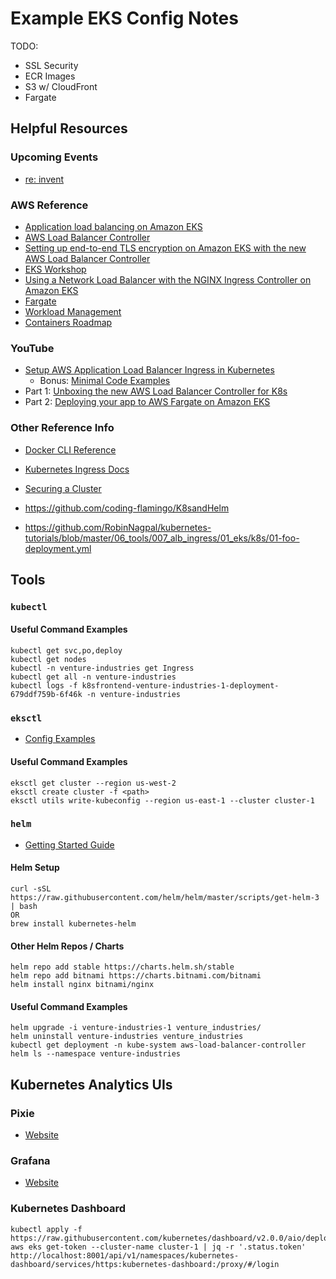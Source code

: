 
# Example EKS Config Notes

TODO:
- SSL Security
- ECR Images
- S3 w/ CloudFront
- Fargate

## Helpful Resources

### Upcoming Events
- [re: invent](https://reinvent.awsevents.com/?sc_icampaign=Event_event_reInvent_DG2&sc_ichannel=ha&sc_icontent=awssm-8337_event_customer_reinvent21&sc_ioutcome=Strategic_Events&sc_iplace=hero&trk=ha_a134p000007BgyOAAS~ha_awssm-8337_event_customer_reinvent21&trkCampaign=AWS_reInvent_2021)

### AWS Reference
- [Application load balancing on Amazon EKS](https://docs.aws.amazon.com/eks/latest/userguide/alb-ingress.html)
- [AWS Load Balancer Controller](https://docs.aws.amazon.com/eks/latest/userguide/aws-load-balancer-controller.html)
- [Setting up end-to-end TLS encryption on Amazon EKS with the new AWS Load Balancer Controller](https://aws.amazon.com/blogs/containers/setting-up-end-to-end-tls-encryption-on-amazon-eks-with-the-new-aws-load-balancer-controller/)
- [EKS Workshop](https://www.eksworkshop.com/010_introduction/)
- [Using a Network Load Balancer with the NGINX Ingress Controller on Amazon EKS](https://aws.amazon.com/blogs/opensource/network-load-balancer-nginx-ingress-controller-eks/)
- [Fargate](https://docs.aws.amazon.com/eks/latest/userguide/fargate.html)
- [Workload Management](https://docs.aws.amazon.com/eks/latest/userguide/eks-workloads.html)
- [Containers Roadmap](https://github.com/aws/containers-roadmap/projects/1?card_filter_query=eks)

### YouTube
- [Setup AWS Application Load Balancer Ingress in Kubernetes](https://www.youtube.com/watch?v=S8U7A-eGdOs)
  - Bonus: [Minimal Code Examples](https://github.com/RobinNagpal/kubernetes-tutorials/blob/master/06_tools/007_alb_ingress/01_eks/Makefile)
- Part 1: [Unboxing the new AWS Load Balancer Controller for K8s](https://www.youtube.com/watch?v=Lw4-noYhMjQ)
- Part 2: [Deploying your app to AWS Fargate on Amazon EKS](https://www.youtube.com/watch?v=J67CHCXHMxw)

### Other Reference Info

- [Docker CLI Reference](https://docs.docker.com/engine/reference/run/)
- [Kubernetes Ingress Docs](https://kubernetes.io/docs/concepts/services-networking/ingress/)
- [Securing a Cluster](https://kubernetes.io/docs/concepts/cluster-administration/#securing-a-cluster)

- https://github.com/coding-flamingo/K8sandHelm
- https://github.com/RobinNagpal/kubernetes-tutorials/blob/master/06_tools/007_alb_ingress/01_eks/k8s/01-foo-deployment.yml


## Tools

### `kubectl`

#### Useful Command Examples

```
kubectl get svc,po,deploy
kubectl get nodes
kubectl -n venture-industries get Ingress
kubectl get all -n venture-industries
kubectl logs -f k8sfrontend-venture-industries-1-deployment-679ddf759b-6f46k -n venture-industries
```

### `eksctl`

- [Config Examples](https://github.com/weaveworks/eksctl/tree/main/examples)

#### Useful Command Examples

```
eksctl get cluster --region us-west-2
eksctl create cluster -f <path>
eksctl utils write-kubeconfig --region us-east-1 --cluster cluster-1
```

### `helm`

- [Getting Started Guide](https://helm.sh/docs/chart_template_guide/getting_started/)

#### Helm Setup

```
curl -sSL https://raw.githubusercontent.com/helm/helm/master/scripts/get-helm-3 | bash
OR
brew install kubernetes-helm
```

#### Other Helm Repos / Charts

```
helm repo add stable https://charts.helm.sh/stable
helm repo add bitnami https://charts.bitnami.com/bitnami
helm install nginx bitnami/nginx
```

#### Useful Command Examples

```
helm upgrade -i venture-industries-1 venture_industries/
helm uninstall venture-industries venture_industries
kubectl get deployment -n kube-system aws-load-balancer-controller
helm ls --namespace venture-industries
```

## Kubernetes Analytics UIs
### Pixie

- [Website](https://px.dev/)

### Grafana

- [Website](https://grafana.com/oss/grafana/)

### Kubernetes Dashboard

```
kubectl apply -f https://raw.githubusercontent.com/kubernetes/dashboard/v2.0.0/aio/deploy/recommended.yaml
aws eks get-token --cluster-name cluster-1 | jq -r '.status.token'
http://localhost:8001/api/v1/namespaces/kubernetes-dashboard/services/https:kubernetes-dashboard:/proxy/#/login
```





